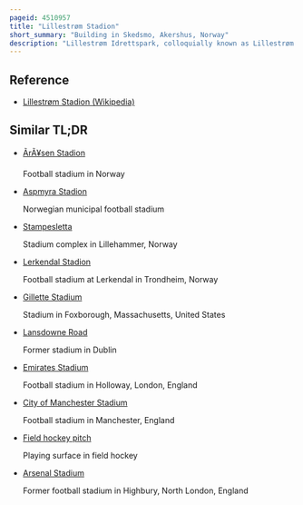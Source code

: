 ```yaml
---
pageid: 4510957
title: "Lillestrøm Stadion"
short_summary: "Building in Skedsmo, Akershus, Norway"
description: "Lillestrøm Idrettspark, colloquially known as Lillestrøm Stadion, is a Sports Facility located at Lillestrøm in Skedsmo, Norway. The main Venue is Romerike Friidrettsstadion, an Athletics Stadium with eight All-Weather running Tracks. It has multiple Football Fields including one with artificial Turf and one with Gravel. The Park Features of two Arenas, Lsk-Hallen with a full-size artificial Football Pitch and Skedsmohallen for indoor Sports. The Arena is adjacent to the Rsen Stadion the Home of lillestrm Sk. The main Tenants for Lillestrøm Idrettspark are Flisbyen Bk and Focus Fk in Football, and Strømmen If, Lørenskog Fil and Minerva Is in Athletics. The Stadium opened on 6 June 1920 and was the main Venue for Lillestrøm Sk until 1951. The Sports Stadium was opened two Years later. In 2004, the artificial Turf Pitch was laid and in 2007 a new Athletics Venue and Lsk-Hallen opened."
---
```


## Reference

- [Lillestrøm Stadion (Wikipedia)](https://en.wikipedia.org/?curid=4510957)

## Similar TL;DR

- [ÃrÃ¥sen Stadion](/tldr/en/arasen-stadion)

  Football stadium in Norway

- [Aspmyra Stadion](/tldr/en/aspmyra-stadion)

  Norwegian municipal football stadium

- [Stampesletta](/tldr/en/stampesletta)

  Stadium complex in Lillehammer, Norway

- [Lerkendal Stadion](/tldr/en/lerkendal-stadion)

  Football stadium at Lerkendal in Trondheim, Norway

- [Gillette Stadium](/tldr/en/gillette-stadium)

  Stadium in Foxborough, Massachusetts, United States

- [Lansdowne Road](/tldr/en/lansdowne-road)

  Former stadium in Dublin

- [Emirates Stadium](/tldr/en/emirates-stadium)

  Football stadium in Holloway, London, England

- [City of Manchester Stadium](/tldr/en/city-of-manchester-stadium)

  Football stadium in Manchester, England

- [Field hockey pitch](/tldr/en/field-hockey-pitch)

  Playing surface in field hockey

- [Arsenal Stadium](/tldr/en/arsenal-stadium)

  Former football stadium in Highbury, North London, England
